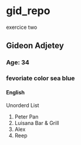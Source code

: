 # gid_repo
exercice two

## Gideon Adjetey

### Age: 34

### fevoriate color sea blue

#### English

Unorderd List

1. Peter Pan
2. Luisana Bar & Grill
3. Alex
4. Reep


